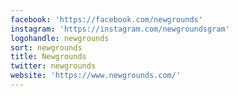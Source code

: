 ```yaml
---
facebook: 'https://facebook.com/newgrounds'
instagram: 'https://instagram.com/newgroundsgram'
logohandle: newgrounds
sort: newgrounds
title: Newgrounds
twitter: newgrounds
website: 'https://www.newgrounds.com/'
---
```

